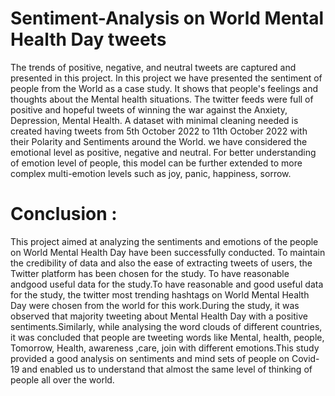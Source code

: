 # Sentiment-Analysis on World Mental Health Day tweets 
The trends of positive, negative, and neutral tweets are captured and presented in this project. 
In this project we have presented the sentiment of people from the World as a case study. 
It shows that people's feelings and thoughts about the Mental health situations. 
The twitter feeds were full of positive and hopeful tweets of winning the war against the Anxiety, Depression, Mental Health. 
A dataset with minimal cleaning needed is created having tweets from 5th October 2022 to 11th October 2022 with their Polarity and Sentiments around the World. 
we have considered the emotional level as positive, negative and neutral. 
For better understanding of emotion level of people, this model can be further extended to more complex multi-emotion levels such as joy, panic, happiness, sorrow.

# Conclusion :
This project aimed at analyzing the sentiments and emotions of the people on World Mental Health Day have been successfully conducted. To maintain the credibility of data and also the ease of extracting tweets of users, the Twitter platform has been chosen for the study. To have reasonable andgood useful data for the study.To have reasonable and good useful data for the study, the twitter most trending hashtags on World Mental Health Day were chosen from the world for this work.During the study, it was observed that majority tweeting about Mental Health Day with a positive sentiments.Similarly, while analysing the word clouds of different countries, it was concluded that people are tweeting words like Mental, health, people, Tomorrow, Health, awareness ,care, join  with different emotions.This study provided a good analysis on sentiments and mind sets of people on Covid-19 and enabled us to understand that almost the same level of thinking of people all over the world.
